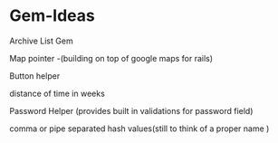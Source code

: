 Gem-Ideas
=========

Archive List Gem

Map pointer -(building on top of google maps for rails)

Button helper

distance of time in weeks

Password Helper (provides built in validations for password field)

comma or pipe separated hash values(still to think of a proper name )

